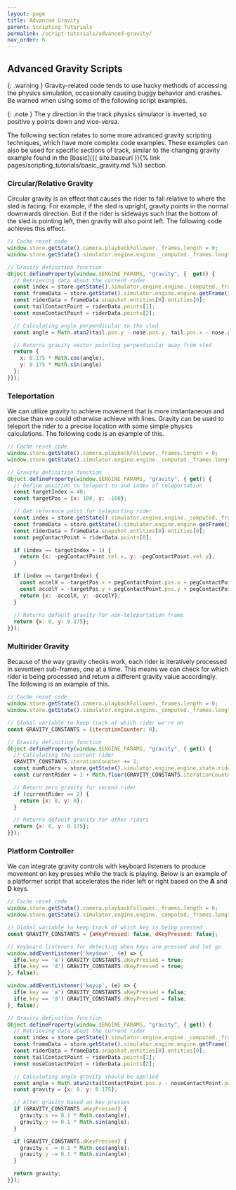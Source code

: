 ```yaml
---
layout: page
title: Advanced Gravity
parent: Scripting Tutorials
permalink: /script-tutorials/advanced-gravity/
nav_order: 6
---
```


## Advanced Gravity Scripts

{: .warning }
Gravity-related code tends to use hacky methods of accessing the physics simulation, occasionally causing buggy behavior and crashes. Be warned when using some of the following script examples.

{: .note }
The y direction in the track physics simulator is inverted, so positive y points down and vice-versa.

The following section relates to some more advanced gravity scripting techniques, which have more complex code examples. These examples can also be used for specific sections of track, similar to the changing gravity example found in the [basic]({{ site.baseurl }}{% link pages/scripting_tutorials/basic_gravity.md %}) section.

### Circular/Relative Gravity

Circular gravity is an effect that causes the rider to fall relative to where the sled is facing. For example, if the sled is upright, gravity points in the normal downwards direction. But if the rider is sideways such that the bottom of the sled is pointing left, then gravity will also point left. The following code achieves this effect.

```js
// Cache reset code
window.store.getState().camera.playbackFollower._frames.length = 0;
window.store.getState().simulator.engine.engine._computed._frames.length = 1;

// Gravity definition function
Object.defineProperty(window.$ENGINE_PARAMS, "gravity", {  get() {
  // Retrieving data about the current rider
  const index = store.getState().simulator.engine.engine._computed._frames.length;
  const frameData = store.getState().simulator.engine.engine.getFrame(index-1);
  const riderData = frameData.snapshot.entities[0].entities[0];
  const tailContactPoint = riderData.points[1];
  const noseContactPoint = riderData.points[2];

  // Calculating angle perpendicular to the sled
  const angle = Math.atan2(tail.pos.y - nose.pos.y, tail.pos.x - nose.pos.x) - Math.PI/2;

  // Returns gravity vector pointing perpendicular away from sled
  return {
    x: 0.175 * Math.cos(angle),
    y: 0.175 * Math.sin(angle)
  };
}});
```

### Teleportation

We can utilize gravity to achieve movement that is more instantaneous and precise than we could otherwise achieve with lines. Gravity can be used to teleport the rider to a precise location with some simple physics calculations. The following code is an example of this.

```js
// Cache reset code
window.store.getState().camera.playbackFollower._frames.length = 0;
window.store.getState().simulator.engine.engine._computed._frames.length = 1;

// Gravity definition function
Object.defineProperty(window.$ENGINE_PARAMS, "gravity", { get() {
  // Define position to teleport to and index of teleportation
  const targetIndex = 40;
  const targetPos = {x: 100, y: -100};

  // Get reference point for teleporting rider
  const index = store.getState().simulator.engine.engine._computed._frames.length;
  const frameData = store.getState().simulator.engine.engine.getFrame(index-1);
  const riderData = frameData.snapshot.entities[0].entities[0];
  const pegContactPoint = riderData.points[0];

  if (index == targetIndex + 1) {
    return {x: -pegContactPoint.vel.x, y: -pegContactPoint.vel.y};
  }

  if (index == targetIndex) {
    const accelX = -targetPos.x + pegContactPoint.pos.x + pegContactPoint.vel.x;
    const accelY = -targetPos.y + pegContactPoint.pos.y + pegContactPoint.vel.y;
    return {x: -accelX, y: -accelY};
  }
  
  // Returns default gravity for non-teleportation frame
  return {x: 0, y: 0.175};
}});
```

### Multirider Gravity

Because of the way gravity checks work, each rider is iteratively processed in seventeen sub-frames, one at a time. This means we can check for which rider is being processed and return a different gravity value accordingly. The following is an example of this.

```js
// Cache reset code
window.store.getState().camera.playbackFollower._frames.length = 0;
window.store.getState().simulator.engine.engine._computed._frames.length = 1;

// Global variable to keep track of which rider we're on
const GRAVITY_CONSTANTS = {iterationCounter: 0};

// Gravity definition function
Object.defineProperty(window.$ENGINE_PARAMS, "gravity", { get() {
  // Calculating the current rider
  GRAVITY_CONSTANTS.iterationCounter += 1;
  const numRiders = store.getState().simulator.engine.engine.state.riders.length;
  const currentRider = 1 + Math.floor(GRAVITY_CONSTANTS.iterationCounter / 17) % numRiders;

  // Return zero gravity for second rider
  if (currentRider == 2) {
    return {x: 0, y: 0};
  }

  // Returns default gravity for other riders
  return {x: 0, y: 0.175};
}});
```

### Platform Controller

We can integrate gravity controls with keyboard listeners to produce movement on key presses while the track is playing. Below is an example of a platformer script that accelerates the rider left or right based on the **A** and **D** keys.

```js
// Cache reset code
window.store.getState().camera.playbackFollower._frames.length = 0;
window.store.getState().simulator.engine.engine._computed._frames.length = 1;

// Global variable to keep track of which key is being pressed
const GRAVITY_CONSTANTS = {aKeyPressed: false, dKeyPressed: false};

// Keyboard listeners for detecting when keys are pressed and let go
window.addEventListener('keydown', (e) => {
  if(e.key == 'a') GRAVITY_CONSTANTS.aKeyPressed = true;
  if(e.key == 'd') GRAVITY_CONSTANTS.dKeyPressed = true;
}, false);

window.addEventListener('keyup', (e) => {
  if(e.key == 'a') GRAVITY_CONSTANTS.aKeyPressed = false;
  if(e.key == 'd') GRAVITY_CONSTANTS.dKeyPressed = false;
}, false);

// Gravity definition function
Object.defineProperty(window.$ENGINE_PARAMS, "gravity", { get() {
  // Retrieving data about the current rider
  const index = store.getState().simulator.engine.engine._computed._frames.length;
  const frameData = store.getState().simulator.engine.engine.getFrame(index-1);
  const riderData = frameData.snapshot.entities[0].entities[0];
  const tailContactPoint = riderData.points[1];
  const noseContactPoint = riderData.points[2];

  // Calculating angle gravity should be applied
  const angle = Math.atan2(tailContactPoint.pos.y - noseContactPoint.pos.y, tailContactPoint.pos.x - noseContactPoint.pos.x);
  const gravity = {x: 0, y: 0.175};

  // Alter gravity based on key presses
  if (GRAVITY_CONSTANTS.aKeyPressed) {
    gravity.x += 0.1 * Math.cos(angle);
    gravity.y += 0.1 * Math.sin(angle);
  }

  if (GRAVITY_CONSTANTS.dKeyPressed) {
    gravity.x -= 0.1 * Math.cos(angle);
    gravity.y -= 0.1 * Math.sin(angle);
  }

  return gravity;
}});
```
